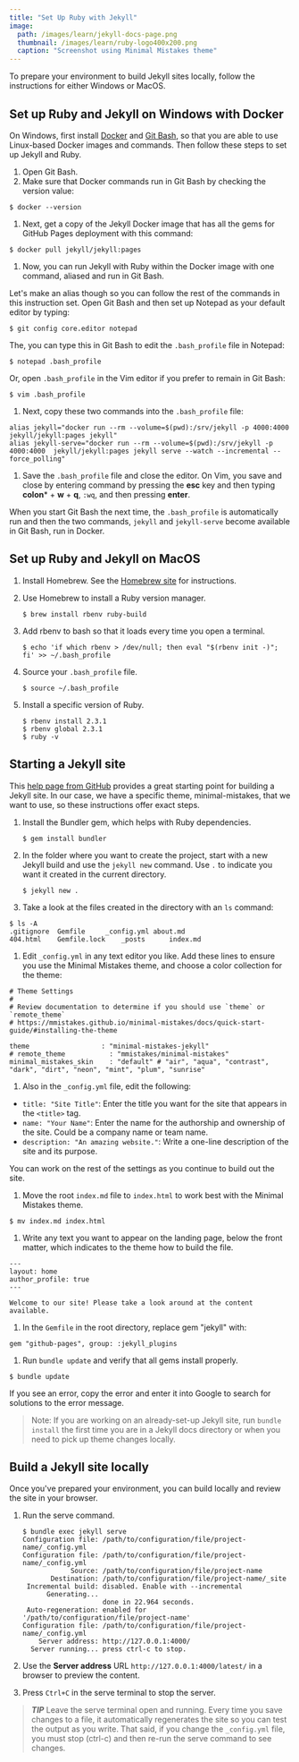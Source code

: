 ```yaml
---
title: "Set Up Ruby with Jekyll"
image:
  path: /images/learn/jekyll-docs-page.png
  thumbnail: /images/learn/ruby-logo400x200.png
  caption: "Screenshot using Minimal Mistakes theme"
---
```


To prepare your environment to build Jekyll sites locally, follow the instructions for either Windows or MacOS.

## Set up Ruby and Jekyll on Windows with Docker

On Windows, first install [Docker](https://docs.docker.com/docker-for-windows/) and [Git Bash](https://gitforwindows.org/), so that you are able to use Linux-based Docker images and commands. Then follow these steps to set up Jekyll and Ruby.

1. Open Git Bash.
1. Make sure that Docker commands run in Git Bash by checking the version value:
```
$ docker --version
```
1. Next, get a copy of the Jekyll Docker image that has all the gems for GitHub Pages deployment with this command:
```
$ docker pull jekyll/jekyll:pages
```
1. Now, you can run Jekyll with Ruby within the Docker image with one command, aliased and run in Git Bash.

Let's make an alias though so you can follow the rest of the commands in this instruction set. Open Git Bash and then set up Notepad as your default editor by typing:

```
$ git config core.editor notepad
```
The, you can type this in Git Bash to edit the `.bash_profile` file in Notepad:
```
$ notepad .bash_profile
```

Or, open `.bash_profile` in the Vim editor if you prefer to remain in Git Bash:
```
$ vim .bash_profile
```
1. Next, copy these two commands into the `.bash_profile` file:
```
alias jekyll="docker run --rm --volume=$(pwd):/srv/jekyll -p 4000:4000  jekyll/jekyll:pages jekyll"
alias jekyll-serve="docker run --rm --volume=$(pwd):/srv/jekyll -p 4000:4000  jekyll/jekyll:pages jekyll serve --watch --incremental --force_polling"
```
1. Save the `.bash_profile` file and close the editor. On Vim, you save and close by entering command by pressing the **esc** key and then typing **colon*** + **w** + **q**, `:wq`, and then pressing **enter**.

When you start Git Bash the next time, the `.bash_profile` is automatically run and then the two commands, `jekyll` and `jekyll-serve` become available in Git Bash, run in Docker.

## Set up Ruby and Jekyll on MacOS

1. Install Homebrew. See the [Homebrew site](https://brew.sh) for instructions.
1. Use Homebrew to install a Ruby version manager.

   ```
   $ brew install rbenv ruby-build
   ```

1. Add rbenv to bash so that it loads every time you open a terminal.

   ```
   $ echo 'if which rbenv > /dev/null; then eval "$(rbenv init -)"; fi' >> ~/.bash_profile
   ```

1. Source your `.bash_profile` file.

   ```
   $ source ~/.bash_profile
   ```

1. Install a specific version of Ruby.

   ```
   $ rbenv install 2.3.1
   $ rbenv global 2.3.1
   $ ruby -v
   ```

## Starting a Jekyll site

This [help page from GitHub](https://help.github.com/articles/setting-up-your-github-pages-site-locally-with-jekyll/) provides a great starting point for building a Jekyll site. In our case, we have a specific theme, minimal-mistakes, that we want to use, so these instructions offer exact steps.

1. Install the Bundler gem, which helps with Ruby dependencies.

   ```
   $ gem install bundler
   ```
1. In the folder where you want to create the project, start with a new Jekyll build and use the `jekyll new` command. Use `.` to indicate you want it created in the current directory.
   ```
   $ jekyll new .
   ```
1. Take a look at the files created in the directory with an `ls` command:

```
$ ls -A
.gitignore	Gemfile		_config.yml	about.md
404.html	Gemfile.lock	_posts		index.md
```
1. Edit `_config.yml` in any text editor you like. Add these lines to ensure you use the Minimal Mistakes theme, and choose a color collection for the theme:

```
# Theme Settings
#
# Review documentation to determine if you should use `theme` or `remote_theme`
# https://mmistakes.github.io/minimal-mistakes/docs/quick-start-guide/#installing-the-theme

theme                  : "minimal-mistakes-jekyll"
# remote_theme           : "mmistakes/minimal-mistakes"
minimal_mistakes_skin    : "default" # "air", "aqua", "contrast", "dark", "dirt", "neon", "mint", "plum", "sunrise"

```
1. Also in the `_config.yml` file, edit the following:

* `title: "Site Title"`: Enter the title you want for the site that appears in the `<title>` tag.
* `name: "Your Name"`: Enter the name for the authorship and ownership of the site. Could be a company name or team name.
* `description: "An amazing website."`: Write a one-line description of the site and its purpose.

You can work on the rest of the settings as you continue to build out the site.
1. Move the root `index.md` file to `index.html` to work best with the Minimal Mistakes theme.
```
$ mv index.md index.html
```
1. Write any text you want to appear on the landing page, below the front matter, which indicates to the theme how to build the file.

```
---
layout: home
author_profile: true
---

Welcome to our site! Please take a look around at the content available.
```

1. In the `Gemfile` in the root directory, replace gem "jekyll" with:
```
gem "github-pages", group: :jekyll_plugins
```

1. Run `bundle update` and verify that all gems install properly.
```
$ bundle update
```
If you see an error, copy the error and enter it into Google to search for solutions to the error message.

> Note: If you are working on an already-set-up Jekyll site, run `bundle install` the first time you are in a Jekyll docs directory or when you need to pick up theme changes locally.

## Build a Jekyll site locally

Once you've prepared your environment, you can build locally and review the site in your browser.

1. Run the serve command.

   ```
   $ bundle exec jekyll serve
   Configuration file: /path/to/configuration/file/project-name/_config.yml
   Configuration file: /path/to/configuration/file/project-name/_config.yml
               Source: /path/to/configuration/file/project-name
          Destination: /path/to/configuration/file/project-name/_site
    Incremental build: disabled. Enable with --incremental
         Generating...
                       done in 22.964 seconds.
    Auto-regeneration: enabled for '/path/to/configuration/file/project-name'
   Configuration file: /path/to/configuration/file/project-name/_config.yml
       Server address: http://127.0.0.1:4000/
     Server running... press ctrl-c to stop.
   ```

1. Use the **Server address** URL  `http://127.0.0.1:4000/latest/` in a browser to preview the content.

1. Press `Ctrl+C` in the serve terminal to stop the server.

> ***TIP***
> Leave the serve terminal open and running. Every time you save changes to a file, it automatically regenerates the site so you can test the output as you write. That said, if you change the `_config.yml` file, you must stop (ctrl-c) and then re-run the serve command to see changes.

